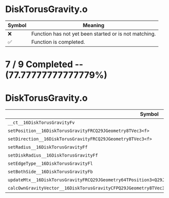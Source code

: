 # DiskTorusGravity.o
| Symbol | Meaning 
| ------------- | ------------- 
| :x: | Function has not yet been started or is not matching. 
| :white_check_mark: | Function is completed. 


# 7 / 9 Completed -- (77.77777777777779%)
# DiskTorusGravity.o
| Symbol | Decompiled? |
| ------------- | ------------- |
| `__ct__16DiskTorusGravityFv` | :white_check_mark: |
| `setPosition__16DiskTorusGravityFRCQ29JGeometry8TVec3<f>` | :white_check_mark: |
| `setDirection__16DiskTorusGravityFRCQ29JGeometry8TVec3<f>` | :white_check_mark: |
| `setRadius__16DiskTorusGravityFf` | :white_check_mark: |
| `setDiskRadius__16DiskTorusGravityFf` | :white_check_mark: |
| `setEdgeType__16DiskTorusGravityFl` | :white_check_mark: |
| `setBothSide__16DiskTorusGravityFb` | :white_check_mark: |
| `updateMtx__16DiskTorusGravityFRCQ29JGeometry64TPosition3<Q29JGeometry38TMatrix34<Q29JGeometry13SMatrix34C<f>>>` | :x: |
| `calcOwnGravityVector__16DiskTorusGravityCFPQ29JGeometry8TVec3<f>PfRCQ29JGeometry8TVec3<f>` | :x: |
